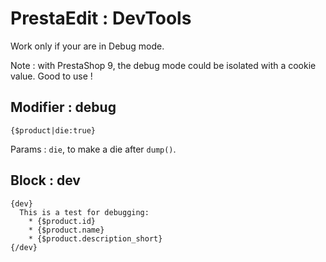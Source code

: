 # PrestaEdit : DevTools

Work only if your are in Debug mode.

Note : with PrestaShop 9, the debug mode could be isolated with a cookie value. Good to use !

## Modifier : debug

```
{$product|die:true}
```

Params : `die`, to make a die after `dump()`.

## Block : dev

```
{dev}
  This is a test for debugging:
    * {$product.id}
    * {$product.name}
    * {$product.description_short}
{/dev}
```
